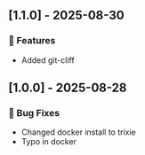 ## [1.1.0] - 2025-08-30

### 🚀 Features

- Added git-cliff
## [1.0.0] - 2025-08-28

### 🐛 Bug Fixes

- Changed docker install to trixie
- Typo in docker
